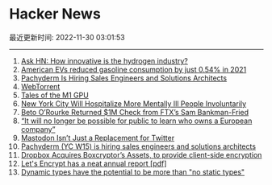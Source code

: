 # Hacker News

最近更新时间: 2022-11-30 03:01:53

--- 
1. [Ask HN: How innovative is the hydrogen industry?](https://news.ycombinator.com/item?id=33789397) 
2. [American EVs reduced gasoline consumption by just 0.54% in 2021](https://arstechnica.com/cars/2022/11/american-evs-reduced-gasoline-consumption-by-just-0-54-in-2021/) 
3. [Pachyderm Is Hiring Sales Engineers and Solutions Architects](https://www.pachyderm.com/careers/) 
4. [WebTorrent](https://webtorrent.io/faq) 
5. [Tales of the M1 GPU](https://asahilinux.org/2022/11/tales-of-the-m1-gpu/) 
6. [New York City Will Hospitalize More Mentally Ill People Involuntarily](https://www.nytimes.com/2022/11/29/nyregion/nyc-mentally-ill-involuntary-custody.html) 
7. [Beto O’Rourke Returned $1M Check from FTX’s Sam Bankman-Fried](https://www.texastribune.org/2022/11/29/beto-orourke-sam-bankman-fried-ftx/) 
8. [“It will no longer be possible for public to learn who owns a European company”](https://twitter.com/pevchikh/status/1597588206874157058) 
9. [Mastodon Isn’t Just a Replacement for Twitter](https://www.noemamag.com/mastodon-isnt-just-a-replacement-for-twitter/) 
10. [Pachyderm (YC W15) is hiring sales engineers and solutions architects](https://www.pachyderm.com/careers/) 
11. [Dropbox Acquires Boxcryptor’s Assets, to provide client-side encryption](https://www.boxcryptor.com/en/blog/post/new-chapter-with-dropbox/) 
12. [Let's Encrypt has a neat annual report [pdf]](https://www.abetterinternet.org/documents/2022-ISRG-Annual-Report.pdf) 
13. [Dynamic types have the potential to be more than "no static types"](https://buttondown.email/hillelwayne/archive/i-am-disappointed-by-dynamic-typing/) 
